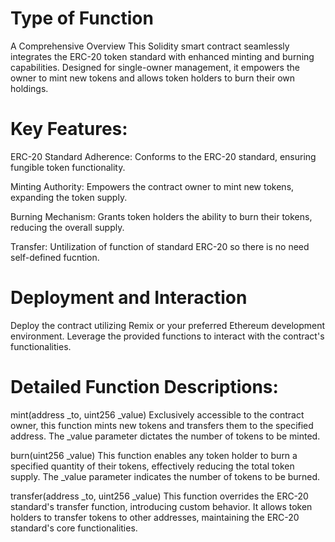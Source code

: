 # Type of Function 

A Comprehensive Overview
This Solidity smart contract seamlessly integrates the ERC-20 token standard with enhanced minting and burning capabilities. Designed for single-owner management, it empowers the owner to mint new tokens and allows token holders to burn their own holdings.

# Key Features:

ERC-20 Standard Adherence: Conforms to the ERC-20 standard, ensuring fungible token functionality.

Minting Authority: Empowers the contract owner to mint new tokens, expanding the token supply.

Burning Mechanism: Grants token holders the ability to burn their tokens, reducing the overall supply.

Transfer: Untilization of function of standard ERC-20 so there is no need self-defined fucntion.

# Deployment and Interaction

Deploy the contract utilizing Remix or your preferred Ethereum development environment.
Leverage the provided functions to interact with the contract's functionalities.

# Detailed Function Descriptions:

mint(address _to, uint256 _value)
Exclusively accessible to the contract owner, this function mints new tokens and transfers them to the specified address. The _value parameter dictates the number of tokens to be minted.

burn(uint256 _value)
This function enables any token holder to burn a specified quantity of their tokens, effectively reducing the total token supply. The _value parameter indicates the number of tokens to be burned.

transfer(address _to, uint256 _value)
This function overrides the ERC-20 standard's transfer function, introducing custom behavior. It allows token holders to transfer tokens to other addresses, maintaining the ERC-20 standard's core functionalities.
